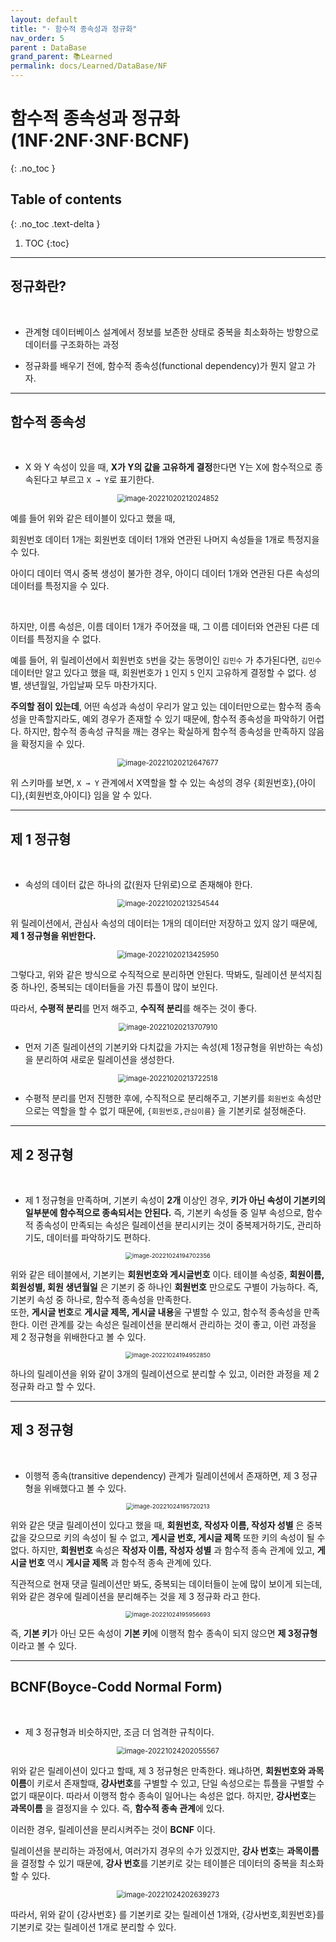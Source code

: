 ```yaml
---
layout: default
title: "· 함수적 종속성과 정규화"
nav_order: 5
parent : DataBase
grand_parent: 📚Learned
permalink: docs/Learned/DataBase/NF
---
```


# 함수적 종속성과 정규화(1NF·2NF·3NF·BCNF)
{: .no_toc }

## Table of contents
{: .no_toc .text-delta }

1. TOC
{:toc}

---


##  정규화란?

<br>

- 관계형 데이터베이스 설계에서 정보를 보존한 상태로 중복을 최소화하는 방향으로 데이터를 구조화하는 과정

- 정규화를 배우기 전에, 함수적 종속성(functional dependency)가 뭔지 알고 가자.

---

## 함수적 종속성

<br>

- X 와 Y 속성이 있을 때, **X가 Y의 값을 고유하게 결정**한다면 Y는 X에 함수적으로 종속된다고 부르고 `X → Y`로 표기한다.


<p align="center">
<img src="https://raw.githubusercontent.com/buinq/imageServer/main/img/image-20221020212024852.png" alt="image-20221020212024852" style="zoom:80%;" />
</p>

예를 들어 위와 같은 테이블이 있다고 했을 때,



회원번호 데이터 1개는 회원번호 데이터 1개와 연관된 나머지 속성들을 1개로 특정지을 수 있다.

아이디 데이터 역시 중복 생성이 불가한 경우, 아이디 데이터 1개와 연관된 다른 속성의 데이터를 특정지을 수 있다.



<br>



하지만, 이름 속성은, 이름 데이터 1개가 주어졌을 때, 그 이름 데이터와 연관된 다른 데이터를 특정지을 수 없다.

예를 들어, 위 릴레이션에서 회원번호 `5`번을 갖는 동명이인 `김민수` 가 추가된다면, `김민수` 데이터만 알고 있다고 했을 때, 회원번호가 `1` 인지 `5` 인지 고유하게 결정할 수 없다. 성별, 생년월일, 가입날짜 모두 마찬가지다.



**주의할 점이 있는데**, 어떤 속성과 속성이 우리가 알고 있는 데이터만으로는 함수적 종속성을 만족할지라도, 예외 경우가 존재할 수 있기 때문에, 함수적 종속성을 파악하기 어렵다. 하지만, 함수적 종속성 규칙을 깨는 경우는 확실하게 함수적 종속성을 만족하지 않음을 확정지을 수 있다.


<p align="center">
<img src="https://raw.githubusercontent.com/buinq/imageServer/main/img/image-20221020212647677.png" alt="image-20221020212647677" style="zoom: 80%;" />
</p>

위 스키마를 보면, `X → Y` 관계에서 X역할을 할 수 있는 속성의 경우 {회원번호},{아이디},{회원번호,아이디} 임을 알 수 있다.



---





## 제 1 정규형

<br>

- 속성의 데이터 값은 하나의 값(원자 단위로)으로 존재해야 한다.

<p align="center">
<img src="https://raw.githubusercontent.com/buinq/imageServer/main/img/image-20221020213254544.png" alt="image-20221020213254544" style="zoom:80%;" />
</p>

위 릴레이션에서, 관심사 속성의 데이터는 1개의 데이터만 저장하고 있지 않기 때문에, **제 1 정규형을 위반한다.**

<p align="center">
<img src="https://raw.githubusercontent.com/buinq/imageServer/main/img/image-20221020213425950.png" alt="image-20221020213425950" style="zoom:80%;" />
</p>

그렇다고, 위와 같은 방식으로 수직적으로 분리하면 안된다. 딱봐도, 릴레이션 분석지침 중 하나인, 중복되는 데이터들을 가진 튜플이 많이 보인다.



따라서, **수평적 분리**를 먼저 해주고, **수직적 분리**를 해주는 것이 좋다.


<p align="center">
<img src="https://raw.githubusercontent.com/buinq/imageServer/main/img/image-20221020213707910.png" alt="image-20221020213707910" style="zoom:80%;" />
</p>


- 먼저 기존 릴레이션의 기본키와 다치값을 가지는 속성(제 1정규형을 위반하는 속성)을 분리하여 새로운 릴레이션을 생성한다.

<p align="center">
<img src="https://raw.githubusercontent.com/buinq/imageServer/main/img/image-20221020213722518.png" alt="image-20221020213722518" style="zoom:80%;" />
</p>

- 수평적 분리를 먼저 진행한 후에, 수직적으로 분리해주고, 기본키를 `회원번호` 속성만으로는 역할을 할 수 없기 때문에, `{회원번호,관심이름}` 을 기본키로 설정해준다.




---





## 제 2 정규형

<br>

- 제 1 정규형을 만족하며, 기본키 속성이 **2개** 이상인 경우, **키가 아닌 속성이 기본키의 일부분에 함수적으로 종속되서는 안된다.**
  즉, 기본키 속성들 중 일부 속성으로, 함수적 종속성이 만족되는 속성은 릴레이션을 분리시키는 것이 중복제거하기도, 관리하기도, 데이터를 파악하기도 편하다.


<p align="center">
<img src="https://raw.githubusercontent.com/buinq/imageServer/main/img/image-20221024194702356.png" alt="image-20221024194702356" style="zoom: 67%;" />
</p>

위와 같은 테이블에서, 기본키는 **회원번호와 게시글번호** 이다. 
테이블 속성중, **회원이름, 회원성별, 회원 생년월일** 은 기본키 중 하나인 **회원번호** 만으로도 구별이 가능하다.
즉, 기본키 속성 중 하나로, 함수적 종속성을 만족한다.  
또한, **게시글 번호**로 **게시글 제목, 게시글 내용**울 구별할 수 있고, 함수적 종속성을 만족한다. 
이런 관계를 갖는 속성은 릴레이션을 분리해서 관리하는 것이 좋고, 이런 과정을 제 2 정규형을 위배한다고 볼 수 있다.

<p align="center">
<img src="https://raw.githubusercontent.com/buinq/imageServer/main/img/image-20221024194952850.png" alt="image-20221024194952850" style="zoom:67%;" />
</p>

하나의 릴레이션을 위와 같이 3개의 릴레이션으로 분리할 수 있고, 이러한 과정을 제 2 정규화 라고 할 수 있다.



---





## 제 3 정규형

<br>

- 이행적 종속(transitive dependency) 관계가 릴레이션에서 존재하면, 제 3 정규형을 위배했다고 볼 수 있다.
<p align="center">
<img src="https://raw.githubusercontent.com/buinq/imageServer/main/img/image-20221024195720213.png" alt="image-20221024195720213" style="zoom: 67%;" />
</p>

위와 같은 댓글 릴레이션이 있다고 했을 때, **회원번호, 작성자 이름, 작성자 성별** 은 중복 값을 갖으므로 키의 속성이 될 수 없고, **게시글 번호, 게시글 제목** 또한 키의 속성이 될 수 없다. 하지만, **회원번호** 속성은 **작성자 이름, 작성자 성별** 과 함수적 종속 관계에 있고, **게시글 번호** 역시 **게시글 제목** 과 함수적 종속 관계에 있다.

직관적으로 현재 댓글 릴레이션만 봐도, 중복되는 데이터들이 눈에 많이 보이게 되는데, 위와 같은 경우에 릴레이션을 분리해주는 것을 제 3 정규화 라고 한다.

<p align="center">
<img src="https://raw.githubusercontent.com/buinq/imageServer/main/img/image-20221024195956693.png" alt="image-20221024195956693" style="zoom:67%;" />
</p>


즉, **기본 키**가 아닌 모든 속성이 **기본 키**에 이행적 함수 종속이 되지 않으면 **제 3정규형** 이라고 볼 수 있다.



---



## BCNF(Boyce-Codd Normal Form)

<br>

- 제 3 정규형과 비슷하지만, 조금 더 엄격한 규칙이다.

<p align="center">
<img src="https://raw.githubusercontent.com/buinq/imageServer/main/img/image-20221024202055567.png" alt="image-20221024202055567" style="zoom:80%;" />
</p>

위와 같은 릴레이션이 있다고 할때, 제 3 정규형은 만족한다. 왜냐하면, **회원번호와 과목이름**이 키로서 존재할때, **강사번호**를 구별할 수 있고, 단일 속성으로는 튜플을 구별할 수 없기 때문이다. 따라서 이행적 함수 종속이 일어나는 속성은 없다. 하지만, **강사번호**는 **과목이름** 을 결정지을 수 있다. 즉, **함수적 종속 관계**에 있다.

이러한 경우, 릴레이션을 분리시켜주는 것이 **BCNF** 이다.



릴레이션을 분리하는 과정에서, 여러가지 경우의 수가 있겠지만, **강사 번호**는 **과목이름**을 결정할 수 있기 때문에, **강사 번호**를 기본키로 갖는 테이블은 데이터의 중복을 최소화 할 수 있다.

<p align="center">
<img src="https://raw.githubusercontent.com/buinq/imageServer/main/img/image-20221024202639273.png" alt="image-20221024202639273" style="zoom:80%;" />
</p>

따라서, 위와 같이 {강사번호} 를 기본키로 갖는 릴레이션 1개와, {강사번호,회원번호}를 기본키로 갖는 릴레이션 1개로 분리할 수 있다.